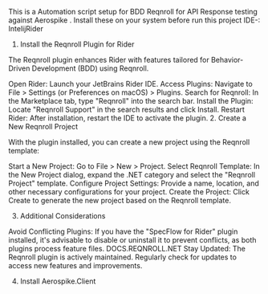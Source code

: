 This is a Automation script setup for BDD Reqnroll for API Response testing  against Aerospike . 
Install these on your system before run this project
IDE-: IntelijRider

1. Install the Reqnroll Plugin for Rider

The Reqnroll plugin enhances Rider with features tailored for Behavior-Driven Development (BDD) using Reqnroll.

Open Rider: Launch your JetBrains Rider IDE.
Access Plugins: Navigate to File > Settings (or Preferences on macOS) > Plugins.
Search for Reqnroll: In the Marketplace tab, type "Reqnroll" into the search bar.
Install the Plugin: Locate "Reqnroll Support" in the search results and click Install.
Restart Rider: After installation, restart the IDE to activate the plugin.
2. Create a New Reqnroll Project

With the plugin installed, you can create a new project using the Reqnroll template:

Start a New Project: Go to File > New > Project.
Select Reqnroll Template: In the New Project dialog, expand the .NET category and select the "Reqnroll Project" template.
Configure Project Settings: Provide a name, location, and other necessary configurations for your project.
Create the Project: Click Create to generate the new project based on the Reqnroll template.

3. Additional Considerations

Avoid Conflicting Plugins: If you have the "SpecFlow for Rider" plugin installed, it's advisable to disable or uninstall it to prevent conflicts, as both plugins process feature files. 
DOCS.REQNROLL.NET
Stay Updated: The Reqnroll plugin is actively maintained. Regularly check for updates to access new features and improvements.

4) Install Aerospike.Client 
